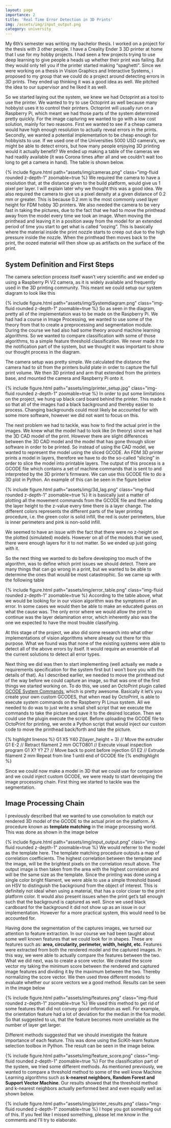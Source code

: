 ```yaml
---
layout: page
importance: 2
title: 'Real Time Error Detection in 3D Prints'
img: /assets/img/input_output.png
category: university
---
```


My 6th’s semester was writing my bachelor thesis. I worked on a project for the thesis with 3 other people. I have a Creality Ender 3 3D printer at home that I use for my hobby projects. I had seen a few projects trying to use deep learning to give people a heads up whether their print was failing. But they would only tell you if the printer started making “spaghetti”. Since we were working on a thesis in Vision Graphics and Interactive Systems, i proposed to my group that we could do a project around detecting errors in 3D prints. They ended up thinking it was a good idea as well. We pitched the idea to our supervisor and he liked it as well.

So we started laying out the system, we knew we had Octoprint as a tool to use the printer. We wanted to try to use Octoprint as well because many hobbyist uses it to control their printers. Octoprint will usually run on a Raspberry Pi, which meant we had those parts of the system determined pretty quickly. For the image capturing we wanted to go with a low cost solution, mainly for two reasons. First we wanted to see if a cheap camera would have high enough resolution to actually reveal errors in the prints. Secondly, we wanted a potential implementation to be cheap enough for hobbyists to use. If we used one of the Universities 5000 USD camera’s, we might be able to detect errors, but how many people enjoying 3D printing would it actually benefit? We ended up making a table of the cameras we had readily available (it was Corona times after all and we couldn’t wait too long to get a camera in hand). The table is shown below.

{% include figure.html path="assets/img/cameras.png" class="img-fluid rounded z-depth-1" zoomable=true %}
We required the camera to have a resolution that, at the distance given to the build platform, would give us 1 pixel per layer. I will explain later why we thought this was a good idea. We also required the camera to give us a pixel density at a given distance of 0.2 mm or greater. This is because 0.2 mm is the most commonly used layer height for FDM hobby 3D printers. We also needed the camera to be very fast in taking the pictures, due to the fact that we had to move the printhead away from the model every time we took an image. When moving the printhead and leaving it in a position away from the model for an extended period of time you start to get what is called “oozing”. This is basically where the material inside the print nozzle starts to creep out due to the high pressure inside the nozzle. When the printhead then moves back to the print, the oozed material will then show up as artifacts on the surface of the print.

## System Definition and First Steps

The camera selection process itself wasn’t very scientific and we ended up using a Raspberry Pi V2 camera, as it is widely available and frequently used in the 3D printing community. This meant we could setup our system diagram to look like this

{% include figure.html path="assets/img/Systemdiagram.png" class="img-fluid rounded z-depth-1" zoomable=true %}
So as seen in the diagram, pretty all of the implementation was to be made on the Raspberry Pi. We had had a course in Image Processing, we wanted to use some of the theory from that to create a preprocessing and segmentation module. During the course we had also had some theory around machine learning algorithms. So we wanted to compare classification with some of those algorithms, to a simple feature threshold classification. We never made it to the notification part of the system, but we thought it was important to show our thought process in the diagram.

The camera setup was pretty simple. We calculated the distance the camera had to sit from the printers build plate in order to capture the full print volume. We then 3D printed and arm that extended from the printers base, and mounted the camera and Raspberry Pi onto it.

{% include figure.html path="assets/img/printer_setup.jpg" class="img-fluid rounded z-depth-1" zoomable=true %}
In order to put some limitations on the project, we hung up black card board behind the printer. This made it so that all of the images had a black background and thereby easier to process. Changing backgrounds could most likely be accounted for with some more software, however we did not want to focus on this.

The next problem we had to tackle, was how to find the actual print in the images. We knew what the model had to look like (in theory) since we had the 3D CAD model of the print. However there are slight differences between the 3D CAD model and the model that has gone through slicer software in order to be printed. So instead of using the CAD model, we wanted to represent the model using the sliced GCODE. An FDM 3D printer prints a model in layers, therefore we have to do the so-called “slicing” in order to slice the model into printable layers. The output of this process is a GCODE file which contains a set of machine commands that is sent to and interpreted by the 3D printer’s firmware. We can use this GCODE file to do a 3D plot in Python. An example of this can be seen in the figure below

{% include figure.html path="assets/img/3d_lag.png" class="img-fluid rounded z-depth-1" zoomable=true %}
It is basically just a matter of plotting all the movement commands from the GCODE file and then adding the layer height to the z-value every time there is a layer change. The different colors represents the different parts of the layer printing procedure, i.e. the green color is solid infill, the red is outer perimeters, blue is inner perimeters and pink is non-solid infill.

We seemed to have an issue with the fact that there were no z-height on the plotted (simulated) models. However on all of the models that we used, there were enough layers for it to not matter. So we ended up just going with it.

So the next thing we wanted to do before developing too much of the algorithm, was to define which print issues we should detect. There are many things that can go wrong in a print, but we wanted to be able to determine the ones that would be most catastrophic. So we came up with the following table

{% include figure.html path="assets/img/error_table.png" class="img-fluid rounded z-depth-1" zoomable=true %}
According to the table above, what we would be looking for in our vision algorithm was the symptoms of an error. In some cases we would then be able to make an educated guess on what the cause was. The only error where we would allow the print to continue was the layer delamination error, which inherently also was the one we expected to have the most trouble classifying.

At this stage of the project, we also did some research into what other implementations of vision algorithms where already out there for this purpose. What we found was that none of the existing systems were able to detect all of the above errors by itself. It would require an ensemble of all the current solutions to detect all error types.

Next thing we did was then to start implementing (well actually we made a requirements specification for the system first but I won’t bore you with the details of that). As I described earlier, we needed to move the printhead out of the way before we could capture an image, so that was one of the first things we started working on. To do this, we used an OctoPrint plugin called [GCODE System Commands](https://plugins.octoprint.org/plugins/gcodesystemcommands/), which is pretty awesome. Basically it let’s you create your own custom GCODES, that when read by OctoPrint, is able to execute system commands on the Raspberry Pi Linux system. All we needed to do was to just write a small shell script that we execute the commands to take the picture and save it to the desired location. Then we could use the plugin execute the script. Before uploading the GCODE file to OctoPrint for printing, we wrote a Python script that would inject our custom code to move the printhead back/forth and take the picture.

{% highlight linenos %}
 G1 X5 Y40 Z(layer_height + 3) // Move the extruder
    G1 E-2 // Retract filament 2 mm
    OCTO801 // Execute visual inspection program
    G1 X? Y? Z? // Move back to point before injection
    G1 E2 // Extrude filament 2 mm
Repeat from line 1 until end of GCODE file
{% endhighlight %}

Since we could now make a model in 3D that we could use for comparison and we could inject custom GCODE, we were ready to start developing the image processing chain. First thing we started to tackle was the segmentation.

## Image Processing Chain

I previously described that we wanted to use convolution to match our rendered 3D model of the GCODE to the actual print on the platform. A procedure known as **template matching** in the image processing world. This was done as shown in the image below

{% include figure.html path="assets/img/input_output.png" class="img-fluid rounded z-depth-1" zoomable=true %}
We would referrer to the model as the template here. The template matching procedure outputs a map of correlation coefficients. The highest correlation between the template and the image, will be the brightest pixels on the correlation result above. The output image is then taken from the area with the highest correlation and will be the same size as the template. Since the printing was done using a single color bright filament, we were able to use a simple threshold based on HSV to distinguish the background from the object of interest. This is definitely not ideal when using a material, that has a color closer to the print platform color. It would also present issues when the print get’s tall enough such that the background is captured as well. Since we used black cardboard for the background it did not show up as an issue in our implementation. However for a more practical system, this would need to be accounted for.

Having done the segmentation of the captures images, we turned our attention to feature extraction. In our course we had been taught about some well known features that we could look for in shapes. These are features such as: **area, circularity, perimeter, width, height, etc.** Features were extracted from both the rendered model and the captured images. In this way, we were able to actually compare the features between the two. What we did next, was to create a score vector. We created the score vector my taking the minimum score between the rendered and captured image features and dividing it by the maximum between the two. Thereby normalizing the score vector. We then used three different models to evaluate whether our score vectors we a good method. Results can be seen in the image below

{% include figure.html path="assets/img/features.png" class="img-fluid rounded z-depth-1" zoomable=true %}
We used this method to get rid of some features that did not convey good information as well. For example, the orientation feature had a lot of deviation for the median in the fox model. So that suggested to us, that the feature becomes more unreliable as the number of layer get larger.

Different methods suggested that we should investigate the feature importance of each feature. This was done using the SciKit-learn feature selection toolbox in Python. The result can be seen in the image below.

{% include figure.html path="assets/img/feature_score.png" class="img-fluid rounded z-depth-1" zoomable=true %}
For the classification part of the system, we tried some different methods. As mentioned previously, we wanted to compare a threshold method to some of the well know Machine Learning algorithms such as **k-nearest neighbors, Random Forest and Support Vector Machine**. Our results showed that the threshold method and k-nearest neighbors actually performed best and even equally well as shown below.

{% include figure.html path="assets/img/printer_results.png" class="img-fluid rounded z-depth-1" zoomable=true %}
I hope you got something out of this. If you feel like I missed something, please let me know in the comments and I’ll try to elaborate.
